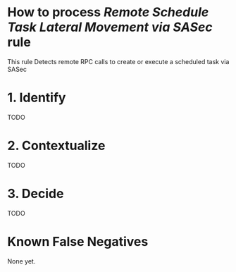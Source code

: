 # How to process *Remote Schedule Task Lateral Movement via SASec* rule
This rule Detects remote RPC calls to create or execute a scheduled task via SASec

# 1. Identify
TODO

# 2. Contextualize
TODO

# 3. Decide
TODO

# Known False Negatives
None yet.

